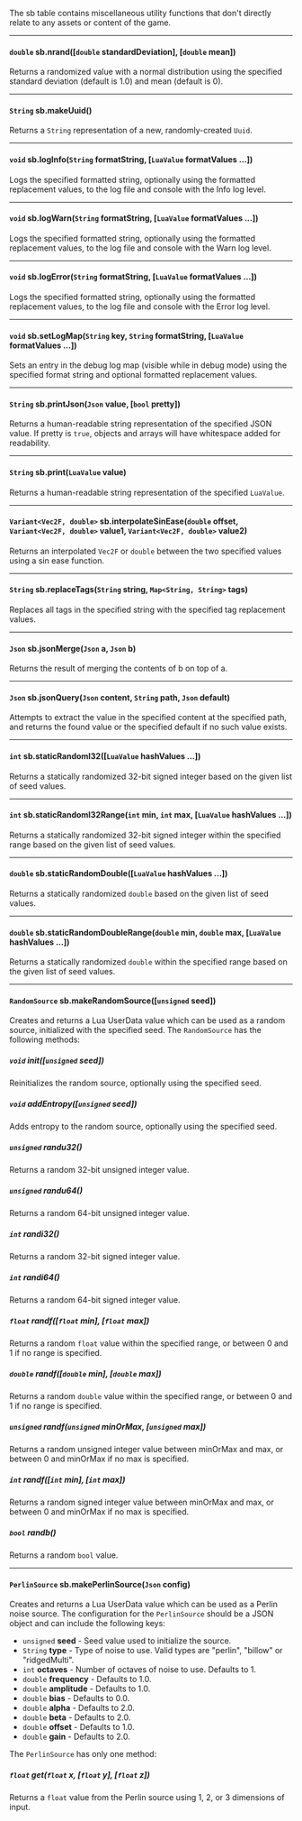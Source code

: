 The sb table contains miscellaneous utility functions that don't directly relate to any assets or content of the game.

---

#### `double` sb.nrand([`double` standardDeviation], [`double` mean])

Returns a randomized value with a normal distribution using the specified standard deviation (default is 1.0) and mean (default is 0).

---

#### `String` sb.makeUuid()

Returns a `String` representation of a new, randomly-created `Uuid`.

---

#### `void` sb.logInfo(`String` formatString, [`LuaValue` formatValues ...])

Logs the specified formatted string, optionally using the formatted replacement values, to the log file and console with the Info log level.

---

#### `void` sb.logWarn(`String` formatString, [`LuaValue` formatValues ...])

Logs the specified formatted string, optionally using the formatted replacement values, to the log file and console with the Warn log level.

---

#### `void` sb.logError(`String` formatString, [`LuaValue` formatValues ...])

Logs the specified formatted string, optionally using the formatted replacement values, to the log file and console with the Error log level.

---

#### `void` sb.setLogMap(`String` key, `String` formatString, [`LuaValue` formatValues ...])

Sets an entry in the debug log map (visible while in debug mode) using the specified format string and optional formatted replacement values.

---

#### `String` sb.printJson(`Json` value, [`bool` pretty])

Returns a human-readable string representation of the specified JSON value. If pretty is `true`, objects and arrays will have whitespace added for readability.

---

#### `String` sb.print(`LuaValue` value)

Returns a human-readable string representation of the specified `LuaValue`.

---

#### `Variant<Vec2F, double>` sb.interpolateSinEase(`double` offset, `Variant<Vec2F, double>` value1, `Variant<Vec2F, double>` value2)

Returns an interpolated `Vec2F` or `double` between the two specified values using a sin ease function.

---

#### `String` sb.replaceTags(`String` string, `Map<String, String>` tags)

Replaces all tags in the specified string with the specified tag replacement values.

---

#### `Json` sb.jsonMerge(`Json` a, `Json` b)

Returns the result of merging the contents of b on top of a.

---

#### `Json` sb.jsonQuery(`Json` content, `String` path, `Json` default)

Attempts to extract the value in the specified content at the specified path, and returns the found value or the specified default if no such value exists.

---

#### `int` sb.staticRandomI32([`LuaValue` hashValues ...])

Returns a statically randomized 32-bit signed integer based on the given list of seed values.

---

#### `int` sb.staticRandomI32Range(`int` min, `int` max, [`LuaValue` hashValues ...])

Returns a statically randomized 32-bit signed integer within the specified range based on the given list of seed values.

---

#### `double` sb.staticRandomDouble([`LuaValue` hashValues ...])

Returns a statically randomized `double` based on the given list of seed values.

---

#### `double` sb.staticRandomDoubleRange(`double` min, `double` max, [`LuaValue` hashValues ...])

Returns a statically randomized `double` within the specified range based on the given list of seed values.

---

#### `RandomSource` sb.makeRandomSource([`unsigned` seed])

Creates and returns a Lua UserData value which can be used as a random source, initialized with the specified seed. The `RandomSource` has the following methods:

##### `void` init([`unsigned` seed])

Reinitializes the random source, optionally using the specified seed.

##### `void` addEntropy([`unsigned` seed])

Adds entropy to the random source, optionally using the specified seed.

##### `unsigned` randu32()

Returns a random 32-bit unsigned integer value.

##### `unsigned` randu64()

Returns a random 64-bit unsigned integer value.

##### `int` randi32()

Returns a random 32-bit signed integer value.

##### `int` randi64()

Returns a random 64-bit signed integer value.

##### `float` randf([`float` min], [`float` max])

Returns a random `float` value within the specified range, or between 0 and 1 if no range is specified.

##### `double` randf([`double` min], [`double` max])

Returns a random `double` value within the specified range, or between 0 and 1 if no range is specified.

##### `unsigned` randf(`unsigned` minOrMax, [`unsigned` max])

Returns a random unsigned integer value between minOrMax and max, or between 0 and minOrMax if no max is specified.

##### `int` randf([`int` min], [`int` max])

Returns a random signed integer value between minOrMax and max, or between 0 and minOrMax if no max is specified.

##### `bool` randb()

Returns a random `bool` value.

---

#### `PerlinSource` sb.makePerlinSource(`Json` config)

Creates and returns a Lua UserData value which can be used as a Perlin noise source. The configuration for the `PerlinSource` should be a JSON object and can include the following keys:

* `unsigned` __seed__ - Seed value used to initialize the source.
* `String` __type__ - Type of noise to use. Valid types are "perlin", "billow" or "ridgedMulti".
* `int` __octaves__ - Number of octaves of noise to use. Defaults to 1.
* `double` __frequency__ - Defaults to 1.0.
* `double` __amplitude__ - Defaults to 1.0.
* `double` __bias__ - Defaults to 0.0.
* `double` __alpha__ - Defaults to 2.0.
* `double` __beta__ - Defaults to 2.0.
* `double` __offset__ - Defaults to 1.0.
* `double` __gain__ - Defaults to 2.0.

The `PerlinSource` has only one method:

##### `float` get(`float` x, [`float` y], [`float` z])

Returns a `float` value from the Perlin source using 1, 2, or 3 dimensions of input.
